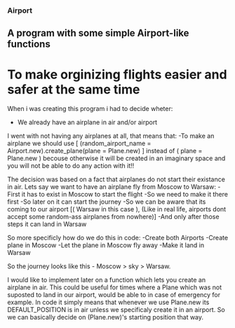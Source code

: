 
### Airport ###
## A program with some simple Airport-like functions ##
# To make orginizing flights easier and safer at the same time #

When i was creating this program i had to decide wheter:
- We already have an airplane in air and/or airport

I went with not having any airplanes at all, that means that:
-To make an airplane we should use [ (random_airport_name = Airport.new).create_plane(plane = Plane.new) ] instead of ( plane = Plane.new ) becouse otherwise it will be created in an imaginary space and you will not be able to do any action with it!!

The decision was based on a fact that airplanes do not start their existance in air.
Lets say we want to have an airplane fly from Moscow to Warsaw:
-First it has to exist in Moscow to start the flight 
-So we need to make it there first
-So later on it can start the journey
-So we can be aware that its coming to our airport [( Warsaw in this case ), (Like in real life, airports dont accept some random-ass airplanes from nowhere)]
-And only after those steps it can land in Warsaw

So more specificly how do we do this in code:
-Create both Airports
-Create plane in Moscow
-Let the plane in Moscow fly away 
-Make it land in Warsaw

So the journey looks like this - Moscow > sky > Warsaw.

I would like to implement later on a function which lets you create an airplane in air.
This could be useful for times where a Plane which was not suposted to land in our airport, would be able to in case of emergency for example.
In code it simply means that whenever we use Plane.new its DEFAULT_POSITION is in air unless we specificaly create it in an airport.
So we can basically decide on (Plane.new)'s starting position that way.
